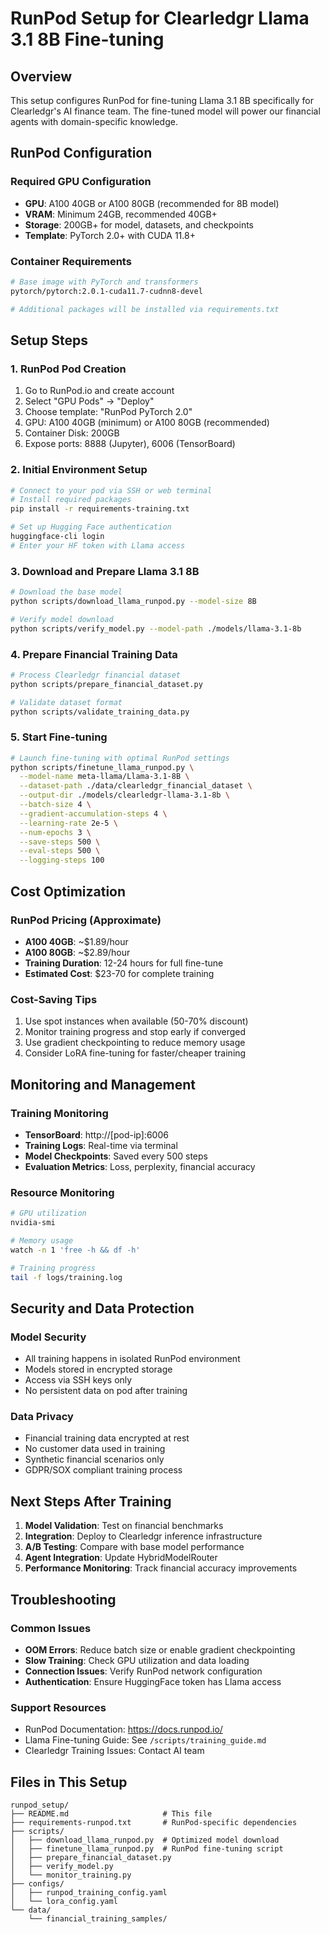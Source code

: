 # RunPod Setup for Clearledgr Llama 3.1 8B Fine-tuning

## Overview

This setup configures RunPod for fine-tuning Llama 3.1 8B specifically for Clearledgr's AI finance team. The fine-tuned model will power our financial agents with domain-specific knowledge.

## RunPod Configuration

### Required GPU Configuration
- **GPU**: A100 40GB or A100 80GB (recommended for 8B model)
- **VRAM**: Minimum 24GB, recommended 40GB+
- **Storage**: 200GB+ for model, datasets, and checkpoints
- **Template**: PyTorch 2.0+ with CUDA 11.8+

### Container Requirements
```bash
# Base image with PyTorch and transformers
pytorch/pytorch:2.0.1-cuda11.7-cudnn8-devel

# Additional packages will be installed via requirements.txt
```

## Setup Steps

### 1. RunPod Pod Creation
1. Go to RunPod.io and create account
2. Select "GPU Pods" → "Deploy"
3. Choose template: "RunPod PyTorch 2.0"
4. GPU: A100 40GB (minimum) or A100 80GB (recommended)
5. Container Disk: 200GB
6. Expose ports: 8888 (Jupyter), 6006 (TensorBoard)

### 2. Initial Environment Setup
```bash
# Connect to your pod via SSH or web terminal
# Install required packages
pip install -r requirements-training.txt

# Set up Hugging Face authentication
huggingface-cli login
# Enter your HF token with Llama access
```

### 3. Download and Prepare Llama 3.1 8B
```bash
# Download the base model
python scripts/download_llama_runpod.py --model-size 8B

# Verify model download
python scripts/verify_model.py --model-path ./models/llama-3.1-8b
```

### 4. Prepare Financial Training Data
```bash
# Process Clearledgr financial dataset
python scripts/prepare_financial_dataset.py

# Validate dataset format
python scripts/validate_training_data.py
```

### 5. Start Fine-tuning
```bash
# Launch fine-tuning with optimal RunPod settings
python scripts/finetune_llama_runpod.py \
  --model-name meta-llama/Llama-3.1-8B \
  --dataset-path ./data/clearledgr_financial_dataset \
  --output-dir ./models/clearledgr-llama-3.1-8b \
  --batch-size 4 \
  --gradient-accumulation-steps 4 \
  --learning-rate 2e-5 \
  --num-epochs 3 \
  --save-steps 500 \
  --eval-steps 500 \
  --logging-steps 100
```

## Cost Optimization

### RunPod Pricing (Approximate)
- **A100 40GB**: ~$1.89/hour
- **A100 80GB**: ~$2.89/hour
- **Training Duration**: 12-24 hours for full fine-tune
- **Estimated Cost**: $23-70 for complete training

### Cost-Saving Tips
1. Use spot instances when available (50-70% discount)
2. Monitor training progress and stop early if converged
3. Use gradient checkpointing to reduce memory usage
4. Consider LoRA fine-tuning for faster/cheaper training

## Monitoring and Management

### Training Monitoring
- **TensorBoard**: http://[pod-ip]:6006
- **Training Logs**: Real-time via terminal
- **Model Checkpoints**: Saved every 500 steps
- **Evaluation Metrics**: Loss, perplexity, financial accuracy

### Resource Monitoring
```bash
# GPU utilization
nvidia-smi

# Memory usage
watch -n 1 'free -h && df -h'

# Training progress
tail -f logs/training.log
```

## Security and Data Protection

### Model Security
- All training happens in isolated RunPod environment
- Models stored in encrypted storage
- Access via SSH keys only
- No persistent data on pod after training

### Data Privacy
- Financial training data encrypted at rest
- No customer data used in training
- Synthetic financial scenarios only
- GDPR/SOX compliant training process

## Next Steps After Training

1. **Model Validation**: Test on financial benchmarks
2. **Integration**: Deploy to Clearledgr inference infrastructure
3. **A/B Testing**: Compare with base model performance
4. **Agent Integration**: Update HybridModelRouter
5. **Performance Monitoring**: Track financial accuracy improvements

## Troubleshooting

### Common Issues
- **OOM Errors**: Reduce batch size or enable gradient checkpointing
- **Slow Training**: Check GPU utilization and data loading
- **Connection Issues**: Verify RunPod network configuration
- **Authentication**: Ensure HuggingFace token has Llama access

### Support Resources
- RunPod Documentation: https://docs.runpod.io/
- Llama Fine-tuning Guide: See `/scripts/training_guide.md`
- Clearledgr Training Issues: Contact AI team

## Files in This Setup

```
runpod_setup/
├── README.md                     # This file
├── requirements-runpod.txt       # RunPod-specific dependencies
├── scripts/
│   ├── download_llama_runpod.py  # Optimized model download
│   ├── finetune_llama_runpod.py  # RunPod fine-tuning script
│   ├── prepare_financial_dataset.py
│   ├── verify_model.py
│   └── monitor_training.py
├── configs/
│   ├── runpod_training_config.yaml
│   └── lora_config.yaml
└── data/
    └── financial_training_samples/
```

